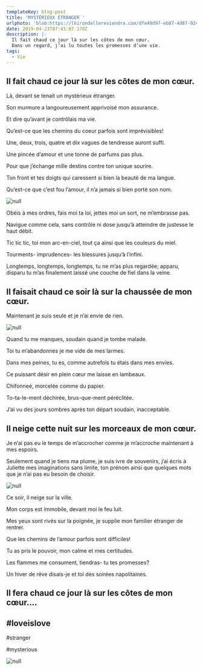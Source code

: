 ```yaml
---
templateKey: blog-post
title: 'MYSTÉRIEUX ÉTRANGER '
urlphoto: 'blob:https://lhirondellereviendra.com/dfe49d97-eb87-4d87-9243-51474d974a87'
date: 2019-04-23T07:43:07.178Z
description: |-
  Il fait chaud ce jour là sur les côtes de mon cœur.
  Dans un regard, j’ai lu toutes les promesses d’une vie.
tags:
  - Vie
---
```

## Il fait chaud ce jour là sur les côtes de mon cœur.

Là, devant se tenait un mystérieux étranger.

Son murmure a langoureusement apprivoisé mon assurance.

Et dire qu’avant je contrôlais ma vie. 

Qu’est-ce que les chemins du coeur parfois sont imprévisibles! 

Une, deux, trois, quatre et dix vagues de tendresse auront suffi. 

Une pincée d’amour et une tonne de parfums pas plus.

Pour que j’échange mille destins contre ton unique sourire.

Ton front et tes doigts qui caressent si bien la beauté de ma langue.

Qu’est-ce que c’est fou l’amour, il n’a jamais si bien porté son nom. 

![null](/img/11c3c6aa-0be7-4d1c-bbb5-755bab7616d4.png)

Obéis à mes ordres, fais moi ta loi, jettes moi un sort, ne m’embrasse pas.

Navigue comme cela, sans contrôle ni dose jusqu’à atteindre de justesse le haut débit.

Tic tic tic, toi mon arc-en-ciel, tout ça ainsi que les couleurs du miel.

Tourments- imprudences- les blessures jusqu’à l’infini.

Longtemps, longtemps, longtemps, tu ne m’as plus regardée; apparu, disparu tu m’as finalement laissé  une couche de fiel dans la veine.

## Il faisait chaud ce soir là sur la chaussée de mon cœur.

Maintenant je suis seule et je n’ai envie de rien. 

![null](/img/50554466_236645003929504_8709807348274692096_n.jpg)

Quand tu me manques, soudain quand je tombe malade.

Toi tu m’abandonnes je me vide de mes larmes.

Dans mes peines, tu es, comme autrefois tu étais dans mes envies.

Ce puissant désir en plein cœur me laisse en lambeaux.

Chifonneé, morcelée comme du papier.

To-ta-le-ment déchirée, brus-que-ment péréclitée.

J’ai vu des jours sombres après ton départ soudain, inacceptable.

## Il neige cette nuit sur les morceaux de mon cœur.

Je n’ai pas eu le temps de m’accrocher comme je m’accroche maintenant à mes espoirs.

Seulement quand je tiens ma plume, je suis ivre de souvenirs, j’ai écris à Juliette mes imaginations sans limite, ton prénom ainsi que quelques mots que je n’ai pas eu besoin de choisir.

![null](/img/3714be74-bcd7-4a53-bf4b-009d8d40b64e.png)

Ce soir, il neige sur la ville.

Mon corps est immobile, devant moi le feu luit.

Mes yeux sont rivés sur la poignée, je supplie mon familier étranger de rentrer.

Que les chemins de l’amour parfois sont difficiles!

Tu as pris le pouvoir, mon calme et mes certitudes.

Les flammes me consument, tiendras- tu tes promesses?

 Un hiver de rêve disais-je et toi des soirées napolitaines.

##  Il fera chaud ce jour là sur les côtes de mon cœur....

## \#loveislove

\#stranger

\#mysterious

![null](/img/bd890450-fa73-47f1-9851-7f3ad0ffb1e9.png)
